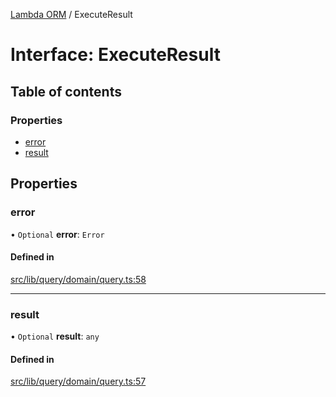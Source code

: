 [Lambda ORM](../README.md) / ExecuteResult

# Interface: ExecuteResult

## Table of contents

### Properties

- [error](ExecuteResult.md#error)
- [result](ExecuteResult.md#result)

## Properties

### error

• `Optional` **error**: `Error`

#### Defined in

[src/lib/query/domain/query.ts:58](https://github.com/FlavioLionelRita/lambdaorm/blob/dc415d06/src/lib/query/domain/query.ts#L58)

___

### result

• `Optional` **result**: `any`

#### Defined in

[src/lib/query/domain/query.ts:57](https://github.com/FlavioLionelRita/lambdaorm/blob/dc415d06/src/lib/query/domain/query.ts#L57)
